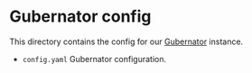 # Gubernator config

This directory contains the config for our [Gubernator](https://github.com/kubernetes/test-infra/tree/master/gubernator) instance.

* `config.yaml` Gubernator configuration.
